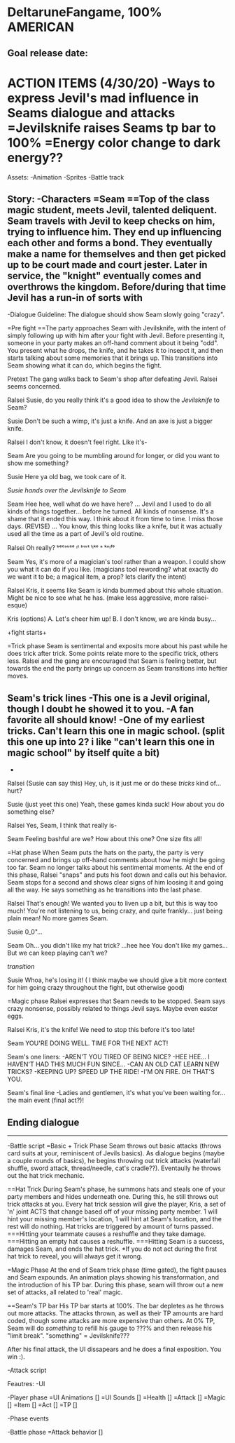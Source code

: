 # DeltaruneFangame, 100%  AMERICAN

Goal release date:
-----------------------------------------
ACTION ITEMS (4/30/20)
-Ways to express Jevil's mad influence in Seams dialogue and attacks
=Jevilsknife raises Seams tp bar to 100%
=Energy color change to dark energy??
=

Assets:
-Animation
-Sprites
-Battle track

Story:
-Characters
=Seam
==Top of the class magic student, meets Jevil, talented deliquent. Seam travels with Jevil to keep checks on him, trying to influence him. They end up influencing each other and forms a bond. They eventually make a name for themselves and then get picked up to be court made and court jester. 
Later in service, the "knight" eventually comes and overthrows the kingdom. Before/during that time Jevil has a run-in of sorts with 
---

-Dialogue
Guideline: The dialogue should show Seam slowly going "crazy".

=Pre fight
==The party approaches Seam with Jevilsknife, with the intent of simply following up with him after your fight with Jevil. Before presenting it, someone in your party makes an off-hand comment about it being "odd". You present what he drops, the knife, and he takes it to insepct it, and then starts talking about some memories that it brings up. This transitions into Seam showing what it can do, which begins the fight.

Pretext
The gang walks back to Seam's shop after defeating Jevil. Ralsei seems concerned.

Ralsei
Susie, do you really think it's a good idea to show the *Jevilsknife* to Seam? 

Susie
Don't be such a wimp, it's just a knife. And an axe is just a bigger knife.

Ralsei
I don't know, it doesn't feel right. Like it's-

Seam
Are you going to be mumbling around for longer, or did you want to show me something?

Susie
Here ya old bag, we took care of it.

*Susie hands over the *Jevilsknife* to Seam*

Seam
Hee hee, well what do we have here?
...
Jevil and I used to do all kinds of things together... before he turned. All kinds of nonsense. It's a shame that it ended this way. I think about it from time to time. I miss those days. (REVISE)
...
You know, this thing looks like a knife, but it was actually used all the time as a part of Jevil's old routine. 

Ralsei
Oh really? ᵇᵉᶜᵃᵘˢᵉ ᶦᵗ ʰᵘʳᵗ ˡᶦᵏᵉ ᵃ ᵏⁿᶦᶠᵉ

Seam
Yes, it's more of a magician's tool rather than a weapon. I could show you what it can do if you like. (magicians tool rewording? what exactly do we want it to be; a magical item, a prop? lets clarify the intent)

Ralsei
Kris, it seems like Seam is kinda bummed about this whole situation. Might be nice to see what he has. (make less aggressive, more ralsei-esque)

Kris (options)
A. Let's cheer him up!
B. I don't know, we are kinda busy...

+fight starts+

=Trick phase
Seam is sentimental and exposits more about his past while he does trick after trick. Some points relate more to the specific trick, others less. 
Ralsei and the gang are encouraged that Seam is feeling better, but towards the end the party brings up concern as Seam transitions into heftier moves.

Seam's trick lines
-This one is a Jevil original, though I doubt he showed it to you.
-A fan favorite all should know!
-One of my earliest tricks. Can't learn this one in magic school. (split this one up into 2? i like "can't learn this one in magic school" by itself quite a bit)
-
-

Ralsei (Susie can say this)
Hey, uh, is it just me or do these *tricks* kind of... hurt? 

Susie (just yeet this one)
Yeah, these games kinda suck! How about you do something else?

Ralsei
Yes, Seam, I think that really is-

Seam
Feeling bashful are we? How about this one? One size fits all!

=Hat phase
When Seam puts the hats on the party, the party is very concerned and brings up off-hand comments about how he might be going too far. Seam no longer talks about his sentimental moments. At the end of this phase, Ralsei "snaps" and puts his foot down and calls out his behavior. Seam stops for a second and shows clear signs of him loosing it and going all the way. He says something as he transitions into the last phase.

Ralsei
That's enough! We wanted you to liven up a bit, but this is way too much! You're not listening to us, being crazy, and quite frankly... just being plain mean! No more games Seam.

Susie
0_0"...

Seam
Oh... you didn't like my hat trick?
...hee hee
You don't like my games... But we can keep playing can't we?

*transition*

Susie
Whoa, he's losing it! ( I think maybe we should give a bit more context for him going crazy throughout the fight, but otherwise good)

=Magic phase
Ralsei expresses that Seam needs to be stopped. Seam says crazy nonsense, possibly related to things Jevil says. Maybe even easter eggs.

Ralsei
Kris, it's the knife! We need to stop this before it's too late!

Seam
YOU'RE DOING WELL. TIME FOR THE NEXT ACT!

Seam's one liners:
-AREN'T YOU TIRED OF BEING NICE?
-HEE HEE... I HAVEN'T HAD THIS MUCH FUN SINCE...
-CAN AN OLD CAT LEARN NEW TRICKS?
-KEEPING UP? SPEED UP THE RIDE!
-I'M ON FIRE. OH THAT'S YOU.

Seam's final line
-Ladies and gentlemen, it's what you've been waiting for... the main event (final act?)! 

Ending dialogue
-

---
-Battle script
=Basic + Trick Phase
Seam throws out basic attacks (throws card suits at your, reminiscent of Jevils basics). As dialogue begins (maybe a couple rounds of basics), he begins throwing out trick attacks (waterfall shuffle, sword attack, thread/needle, cat's cradle??). Eventaully he throws out the hat trick mechanic.

==Hat Trick
During Seam's phase, he summons hats and steals one of your party members and hides underneath one. During this, he still throws out trick attacks at you. Every hat trick session will give the player, Kris, a set of 'n' joint ACTS that change based off of your missing party member. 1 will hint your missing member's location, 1 will hint at Seam's location, and the rest will do nothing. Hat tricks are triggered by amount of turns passed.
===Hitting your teammate causes a reshuffle and they take damage.
===Hitting an empty hat causes a reshuffle.
===Hitting Seam is a success, damages Seam, and ends the hat trick.
*If you do not act during the first hat trick to reveal, you will always get it wrong.

=Magic Phase
At the end of Seam trick phase (time gated), the fight pauses and Seam expounds. An animation plays showing his transformation, and the introduction of his TP bar. During this phase, seam will throw out a new set of attacks, all related to 'real' magic.

==Seam's TP bar
His TP bar starts at 100%. The bar depletes as he throws out more attacks. The attacks thrown, as well as their TP amounts are hard coded, though some attacks are more expensive than others. At 0% TP, Seam will do *something* to refill his gauge to ???% and then release his "limit break".
"something" = Jevilsknife???

After his final attack, the UI dissapears and he does a final exposition. You win :).

-Attack script

Feautres:
-UI

-Player phase
=UI Animations []
=UI Sounds []
=Health []
=Attack []
=Magic []
=Item []
=Act []
=TP []

-Phase events

-Battle phase
=Attack behavior []
